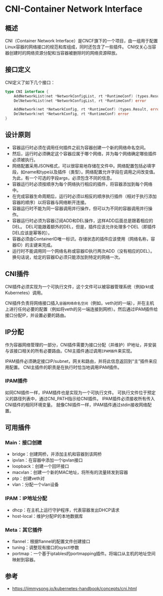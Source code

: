 # CNI-Container Network Interface
## 概述
CNI（Container Network Interface）是CNCF旗下的一个项目，由一组用于配置Linux容器的网络接口的规范和库组成，同时还包含了一些插件。
CNI仅关心当容器创建时的网络资源分配和当容器被删除时的网络资源释放。
## 接口定义
CNI定义了如下几个接口：
```go
type CNI interface {
    AddNetworkList(net *NetworkConfigList, rt *RuntimeConf) (types.Result, error)
    DelNetworkList(net *NetworkConfigList, rt *RuntimeConf) error

    AddNetwork(net *NetworkConfig, rt *RuntimeConf) (types.Result, error)
    DelNetwork(net *NetworkConfig, rt *RuntimeConf) error
}
```
## 设计原则
* 容器运行时必须在调用任何插件之前为容器创建一个新的网络命名空间。
* 然后，运行时必须确定这个容器应属于哪个网络，并为每个网络确定哪些插件必须被执行。
* 网络配置采用JSON格式，可以很容易地存储在文件中。网络配置包括必填字段，如name和type以及插件（类型）。网络配置允许字段在调用之间改变值。为此，有一个可选的字段args，必须包含不同的信息。
* 容器运行时必须按顺序为每个网络执行相应的插件，将容器添加到每个网络中。
* 在完成容器生命周期后，运行时必须以相反的顺序执行插件（相对于执行添加容器的顺序）以将容器与网络断开连接。
* 容器运行时不能为同一容器调用并行操作，但可以为不同的容器调用并行操作。
* 容器运行时必须为容器订阅ADD和DEL操作，这样ADD后面总是跟着相应的DEL。 DEL可能跟着额外的DEL，但是，插件应该允许处理多个DEL（即插件DEL应该是幂等的）。
* 容器必须由ContainerID唯一标识。存储状态的插件应该使用（网络名称，容器ID）的主键来完成。
* 运行时不能调用同一个网络名称或容器ID执行两次ADD（没有相应的DEL）。换句话说，给定的容器ID必须只能添加到特定的网络一次。

## CNI插件
CNI插件必须实现为一个可执行文件，这个文件可以被容器管理系统（例如rkt或Kubernetes）调用。

CNI插件负责将网络接口插入`容器网络命名空间`（例如，veth对的一端），并在主机上进行任何必要的配置（例如将veth的另一端连接到网桥）。然后通过IPAM插件给接口分配IP，并设置必要的路由。

## IP分配
作为容器网络管理的一部分，CNI插件需要为接口分配（并维护）IP地址，并安装与该接口相关的所有必要路由。CNI主插件通过调用`IPAM插件`来实现。

IPAM插件必须确定接口IP/subnet，网关和路由，并将此信息返回到“主”插件来应用配置。
CNI主插件的职责是在执行时恰当地调用IPAM插件。

### IPAM插件
如同CNI插件一样，IPAM插件也是实现为一个可执行文件。
可执行文件位于预定义的路径列表中，通过CNI_PATH指示给CNI插件。
IPAM插件必须接收所有传入CNI插件的相同环境变量。
就像CNI插件一样，IPAM插件通过stdin接收网络配置。

## 可用插件
### Main：接口创建
* bridge：创建网桥，并添加主机和容器到该网桥
* ipvlan：在容器中添加一个ipvlan接口
* loopback：创建一个回环接口
* macvlan：创建一个新的MAC地址，将所有的流量转发到容器
* ptp：创建veth对
* vlan：分配一个vlan设备

### IPAM：IP地址分配
* dhcp：在主机上运行守护程序，代表容器发出DHCP请求
* host-local：维护分配IP的本地数据库

### Meta：其它插件
* flannel：根据flannel的配置文件创建接口
* tuning：调整现有接口的sysctl参数
* portmap：一个基于iptables的portmapping插件。将端口从主机的地址空间映射到容器。

## 参考
* https://jimmysong.io/kubernetes-handbook/concepts/cni.html